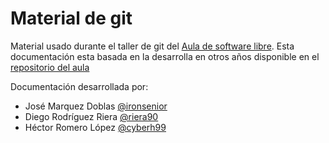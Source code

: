 # Material de git

Material usado durante el taller de git del [Aula de software libre](https://github.com/aulasoftwarelibre).
Esta documentación esta basada en la desarrolla en otros años disponible en el [repositorio del aula](https://github.com/aulasoftwarelibre/taller-de-git)

Documentación desarrollada por:

* José Marquez Doblas [@ironsenior](https://github.com/ironsenior)
* Diego Rodríguez Riera [@riera90](https://github.com/riera90)
* Héctor Romero López [@cyberh99](https://github.com/cyberh99) 


